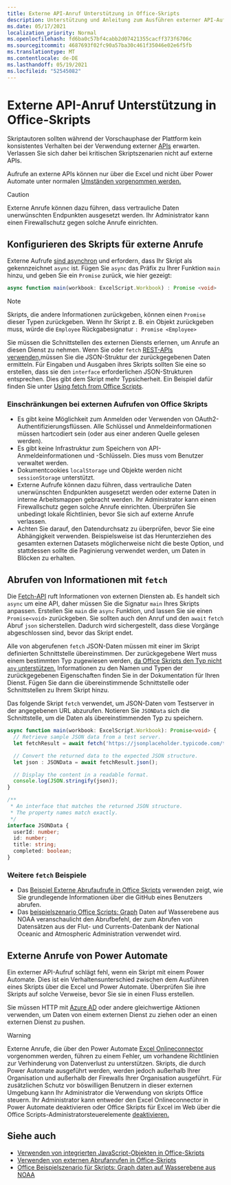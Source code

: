 ```yaml
---
title: Externe API-Anruf Unterstützung in Office-Skripts
description: Unterstützung und Anleitung zum Ausführen externer API-Aufrufe in einem Office Skripts.
ms.date: 05/17/2021
localization_priority: Normal
ms.openlocfilehash: fd6ba0c57bf4cabb2d07421355cacff373f6706c
ms.sourcegitcommit: 4687693f02fc90a57ba30c461f35046e02e6f5fb
ms.translationtype: MT
ms.contentlocale: de-DE
ms.lasthandoff: 05/19/2021
ms.locfileid: "52545082"
---
```

# <a name="external-api-call-support-in-office-scripts"></a>Externe API-Anruf Unterstützung in Office-Skripts

Skriptautoren sollten während der Vorschauphase der Plattform kein konsistentes Verhalten bei der Verwendung externer [APIs](https://developer.mozilla.org/docs/Web/API) erwarten. Verlassen Sie sich daher bei kritischen Skriptszenarien nicht auf externe APIs.

Aufrufe an externe APIs können nur über die Excel und nicht über Power Automate unter normalen [Umständen vorgenommen werden.](#external-calls-from-power-automate)

> [!CAUTION]
> Externe Anrufe können dazu führen, dass vertrauliche Daten unerwünschten Endpunkten ausgesetzt werden. Ihr Administrator kann einen Firewallschutz gegen solche Anrufe einrichten.

## <a name="configure-your-script-for-external-calls"></a>Konfigurieren des Skripts für externe Anrufe

Externe Aufrufe [sind asynchron](https://developer.mozilla.org/docs/Learn/JavaScript/Asynchronous/Async_await) und erfordern, dass Ihr Skript als gekennzeichnet `async` ist. Fügen Sie `async` das Präfix zu Ihrer Funktion `main` hinzu, und geben Sie ein `Promise` zurück, wie hier gezeigt:

```typescript
async function main(workbook: ExcelScript.Workbook) : Promise <void>
```

> [!NOTE]
> Skripts, die andere Informationen zurückgeben, können einen `Promise` dieser Typen zurückgeben. Wenn Ihr Skript z. B. ein Objekt zurückgeben muss, würde die `Employee` Rückgabesignatur `: Promise <Employee>`

Sie müssen die Schnittstellen des externen Diensts erlernen, um Anrufe an diesen Dienst zu nehmen. Wenn Sie oder `fetch` [REST-APIs verwenden,](https://wikipedia.org/wiki/Representational_state_transfer)müssen Sie die JSON-Struktur der zurückgegebenen Daten ermitteln. Für Eingaben und Ausgaben ihres Skripts sollten Sie eine so erstellen, dass sie den `interface` erforderlichen JSON-Strukturen entsprechen. Dies gibt dem Skript mehr Typsicherheit. Ein Beispiel dafür finden Sie unter [Using fetch from Office Scripts](../resources/samples/external-fetch-calls.md).

### <a name="limitations-with-external-calls-from-office-scripts"></a>Einschränkungen bei externen Aufrufen von Office Skripts

* Es gibt keine Möglichkeit zum Anmelden oder Verwenden von OAuth2-Authentifizierungsflüssen. Alle Schlüssel und Anmeldeinformationen müssen hartcodiert sein (oder aus einer anderen Quelle gelesen werden).
* Es gibt keine Infrastruktur zum Speichern von API-Anmeldeinformationen und -Schlüsseln. Dies muss vom Benutzer verwaltet werden.
* Dokumentcookies `localStorage` und Objekte werden nicht `sessionStorage` unterstützt. 
* Externe Aufrufe können dazu führen, dass vertrauliche Daten unerwünschten Endpunkten ausgesetzt werden oder externe Daten in interne Arbeitsmappen gebracht werden. Ihr Administrator kann einen Firewallschutz gegen solche Anrufe einrichten. Überprüfen Sie unbedingt lokale Richtlinien, bevor Sie sich auf externe Anrufe verlassen.
* Achten Sie darauf, den Datendurchsatz zu überprüfen, bevor Sie eine Abhängigkeit verwenden. Beispielsweise ist das Herunterziehen des gesamten externen Datasets möglicherweise nicht die beste Option, und stattdessen sollte die Paginierung verwendet werden, um Daten in Blöcken zu erhalten.

## <a name="retrieve-information-with-fetch"></a>Abrufen von Informationen mit `fetch`

Die [Fetch-API](https://developer.mozilla.org/docs/Web/API/Fetch_API) ruft Informationen von externen Diensten ab. Es handelt sich `async` um eine API, daher müssen Sie die Signatur `main` Ihres Skripts anpassen. Erstellen Sie `main` die `async` Funktion, und lassen Sie sie einen `Promise<void>` zurückgeben. Sie sollten auch den Anruf und den `await` `fetch` Abruf `json` sicherstellen. Dadurch wird sichergestellt, dass diese Vorgänge abgeschlossen sind, bevor das Skript endet.

Alle von abgerufenen `fetch` JSON-Daten müssen mit einer im Skript definierten Schnittstelle übereinstimmen. Der zurückgegebene Wert muss einem bestimmten Typ zugewiesen werden, [da Office Skripts den Typ nicht `any` unterstützen.](typescript-restrictions.md#no-any-type-in-office-scripts) Informationen zu den Namen und Typen der zurückgegebenen Eigenschaften finden Sie in der Dokumentation für Ihren Dienst. Fügen Sie dann die übereinstimmende Schnittstelle oder Schnittstellen zu Ihrem Skript hinzu.

Das folgende Skript `fetch` verwendet, um JSON-Daten vom Testserver in der angegebenen URL abzurufen. Notieren Sie `JSONData` sich die Schnittstelle, um die Daten als übereinstimmenden Typ zu speichern.

```TypeScript
async function main(workbook: ExcelScript.Workbook): Promise<void> {
  // Retrieve sample JSON data from a test server.
  let fetchResult = await fetch('https://jsonplaceholder.typicode.com/todos/1');

  // Convert the returned data to the expected JSON structure.
  let json : JSONData = await fetchResult.json();

  // Display the content in a readable format.
  console.log(JSON.stringify(json));
}

/**
 * An interface that matches the returned JSON structure.
 * The property names match exactly.
 */
interface JSONData {
  userId: number;
  id: number;
  title: string;
  completed: boolean;
}
```

### <a name="other-fetch-samples"></a>Weitere `fetch` Beispiele

* Das [Beispiel Externe Abrufaufrufe in Office Skripts](../resources/samples/external-fetch-calls.md) verwenden zeigt, wie Sie grundlegende Informationen über die GitHub eines Benutzers abrufen.
* Das [beispielszenario Office Scripts: Graph](../resources/scenarios/noaa-data-fetch.md) Daten auf Wasserebene aus NOAA veranschaulicht den Abrufbefehl, der zum Abrufen von Datensätzen aus der Flut- und Currents-Datenbank der National Oceanic and Atmospheric Administration verwendet wird.

## <a name="external-calls-from-power-automate"></a>Externe Anrufe von Power Automate

Ein externer API-Aufruf schlägt fehl, wenn ein Skript mit einem Power Automate. Dies ist ein Verhaltensunterschied zwischen dem Ausführen eines Skripts über die Excel und Power Automate. Überprüfen Sie ihre Skripts auf solche Verweise, bevor Sie sie in einen Fluss erstellen.

Sie müssen HTTP mit [Azure AD](/connectors/webcontents/) oder andere gleichwertige Aktionen verwenden, um Daten von einem externen Dienst zu ziehen oder an einen externen Dienst zu pushen.

> [!WARNING]
> Externe Anrufe, die über den Power Automate [Excel Onlineconnector](/connectors/excelonlinebusiness) vorgenommen werden, führen zu einem Fehler, um vorhandene Richtlinien zur Verhinderung von Datenverlust zu unterstützen. Skripts, die durch Power Automate ausgeführt werden, werden jedoch außerhalb Ihrer Organisation und außerhalb der Firewalls Ihrer Organisation ausgeführt. Für zusätzlichen Schutz vor böswilligen Benutzern in dieser externen Umgebung kann Ihr Administrator die Verwendung von skripts Office steuern. Ihr Administrator kann entweder den Excel Onlineconnector in Power Automate deaktivieren oder Office Skripts für Excel im Web über die Office Scripts-Administratorsteuerelemente [deaktivieren.](/microsoft-365/admin/manage/manage-office-scripts-settings)

## <a name="see-also"></a>Siehe auch

* [Verwenden von integrierten JavaScript-Objekten in Office-Skripts](javascript-objects.md)
* [Verwenden von externen Abrufanrufen in Office-Skripts](../resources/samples/external-fetch-calls.md)
* [Office Beispielszenario für Skripts: Graph daten auf Wasserebene aus NOAA](../resources/scenarios/noaa-data-fetch.md)
